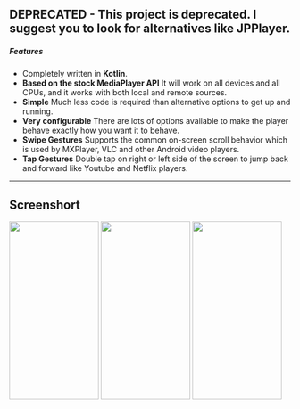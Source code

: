 ## DEPRECATED - This project is deprecated. I suggest you to look for alternatives like JPPlayer.


##### Features

* Completely written in __Kotlin__.
* __Based on the stock MediaPlayer API__ It will work on all devices and all CPUs, and it works with both local and remote sources.
* __Simple__ Much less code is required than alternative options to get up and running.
* __Very configurable__ There are lots of options available to make the player behave exactly how you want it to behave.
* __Swipe Gestures__ Supports the common on-screen scroll behavior which is used by MXPlayer, VLC and other Android video players.
* __Tap Gestures__ Double tap on right or left side of the screen to jump back and forward like Youtube and Netflix players.

---
## Screenshort
  <img src="https://user-images.githubusercontent.com/69813706/145577778-cc73472f-9fdd-4b03-840a-62b5516e6c67.jpeg" width="160" height="320" /> <img src="https://user-images.githubusercontent.com/69813706/145577783-4f4a6762-b839-4f6e-9f2c-49e299bb4b24.jpeg" width="160" height="320" />
<img src="https://user-images.githubusercontent.com/69813706/145577790-9cd6a28e-38a2-4f7d-a817-2148f9bc311a.jpeg" width="160" height="320" />
